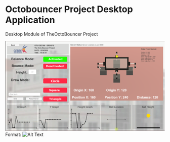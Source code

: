 # Octobouncer Project Desktop Application
Desktop Module of TheOctoBouncer Project

![GitHub Logo](/Images/desktopss2.png)
Format: ![Alt Text](url)
